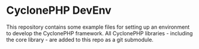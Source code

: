 CyclonePHP DevEnv
=================

This repository contains some example files for setting up an environment
to develop the CyclonePHP framework. All CyclonePHP libraries - including
the core library - are added to this repo as a git submodule.
